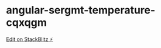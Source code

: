 # angular-sergmt-temperature-cqxqgm

[Edit on StackBlitz ⚡️](https://stackblitz.com/edit/angular-sergmt-temperature-a5inem)